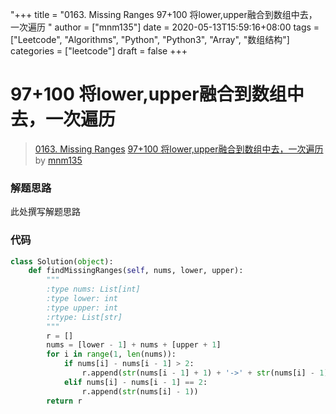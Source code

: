 "+++
title = "0163. Missing Ranges 97+100 将lower,upper融合到数组中去，一次遍历 "
author = ["mnm135"]
date = 2020-05-13T15:59:16+08:00
tags = ["Leetcode", "Algorithms", "Python", "Python3", "Array", "数组结构"]
categories = ["leetcode"]
draft = false
+++

# 97+100 将lower,upper融合到数组中去，一次遍历

> [0163. Missing Ranges](https://leetcode-cn.com/problems/missing-ranges/)
> [97+100 将lower,upper融合到数组中去，一次遍历](https://leetcode-cn.com/problems/missing-ranges/solution/97100-jiang-lowerupperrong-he-dao-shu-zu-zhong-qu-/) by [mnm135](https://leetcode-cn.com/u/mnm135/)

### 解题思路
此处撰写解题思路

### 代码

```python
class Solution(object):
    def findMissingRanges(self, nums, lower, upper):
        """
        :type nums: List[int]
        :type lower: int
        :type upper: int
        :rtype: List[str]
        """
        r = []
        nums = [lower - 1] + nums + [upper + 1]
        for i in range(1, len(nums)):
            if nums[i] - nums[i - 1] > 2:
                r.append(str(nums[i - 1] + 1) + '->' + str(nums[i] - 1))
            elif nums[i] - nums[i - 1] == 2:
                r.append(str(nums[i] - 1))
        return r
            

```